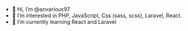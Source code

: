 - 👋 Hi, I’m @anvarious97
- 👀 I’m interested in PHP, JavaScript, Css (sass, scss), Laravel, React.
- 🌱 I’m currently learning React and Laravel

<!---
anvarious97/anvarious97 is a ✨ special ✨ repository because its `README.md` (this file) appears on your GitHub profile.
You can click the Preview link to take a look at your changes.
--->
